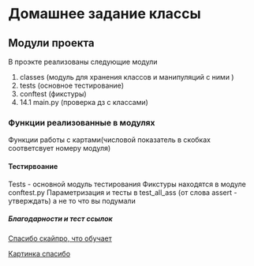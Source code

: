 # Домашнее задание классы

## Модули проекта 

В проэкте реализованы следующие модули
1. classes (модуль для хранения классов и манипуляций с ними )
2. tests (основное тестирование)
3. conftest (фикстуры)
4. 14.1 main.py (проверка дз с классами)
### Функции реализованные в модулях

Функции работы с картами(числовой показатель в скобках соответсвует номеру модуля) 


#### Тестирвоание
Tests - основной модуль тестирования
Фикстуры находятся в модуле conftest.py
Параметризация и тесты в test_all_ass (от слова assert - утверждать) а не то что вы подумали


##### Благодарности и тест ссылок
[Спасибо скайпро, что обучает ](https://sky.pro/?utm_source=yandex&utm_medium=cpc&utm_campaign=n_brand_search_main_ru_yandex_93946323%7Cpl_search%7Cpr_171%7Cta_cold%7Cfu_main_landing%7Cma_academtraff%7Cown_b2c%7Cchg_performance&utm_content=ai_15317198706%7Cagi_5326320680%7Cci_93946323%7Cpi_48260074055%7Cse_none&utm_term=search%7Ckwd_---autotargeting=&roistat=direct1_search_15317198706_---autotargeting&roistat_referrer=none&roistat_pos=premium_1&yclid=9357941114785234943)

[Картинка спасибо](https://avatars.mds.yandex.net/i?id=d800e2b72f2948c4bc57bdc4f92f7fee_l-9211927-images-thumbs&n=13)